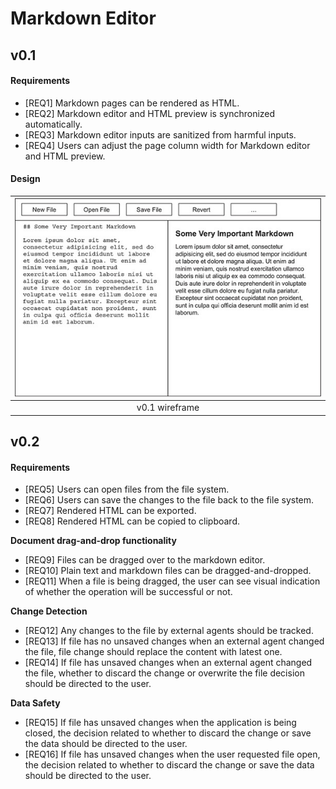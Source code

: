 # Markdown Editor


## v0.1

#### Requirements

* [REQ1] Markdown pages can be rendered as HTML.
* [REQ2] Markdown editor and HTML preview is synchronized automatically.
* [REQ3] Markdown editor inputs are sanitized from harmful inputs.
* [REQ4] Users can adjust the page column width for Markdown editor and HTML preview.

#### Design

| ![](imgs/image.png) |
| :---: |
| v0.1 wireframe |

## v0.2

#### Requirements

* [REQ5] Users can open files from the file system.
* [REQ6] Users can save the changes to the file back to the file system.
* [REQ7] Rendered HTML can be exported.
* [REQ8] Rendered HTML can be copied to clipboard.

**Document drag-and-drop functionality**
* [REQ9] Files can be dragged over to the markdown editor.
* [REQ10] Plain text and markdown files can be dragged-and-dropped.
* [REQ11] When a file is being dragged, the user can see visual indication of whether the operation will be successful or not.

**Change Detection**
* [REQ12] Any changes to the file by external agents should be tracked.
* [REQ13] If file has no unsaved changes when an external agent changed the file, file change should replace the content with latest one. 
* [REQ14] If file has unsaved changes when an external agent changed the file, whether to discard the change or overwrite the file decision should be directed to the user.

**Data Safety**
* [REQ15] If file has unsaved changes when the application is being closed, the decision related to whether to discard the change or save the data should be directed to the user.
* [REQ16] If file has unsaved changes when the user requested file open, the decision related to whether to discard the change or save the data should be directed to the user.